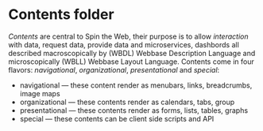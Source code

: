 # Contents folder

_Contents_ are central to Spin the Web, their purpose is to allow _interaction_ with data, request data, provide data and microservices, dashbords all described macroscopically by (WBDL) Webbase Description Language and microscopically (WBLL) Webbase Layout Language. Contents come in four flavors: _navigational_, _organizational_, _presentational_ and _special_:

* navigational &mdash; these content render as menubars, links, breadcrumbs, image maps
* organizational &mdash; these contents render as calendars, tabs, group
* presentational &mdash; these contents render as forms, lists, tables, graphs 
* special &mdash; these contents can be client side scripts and API

